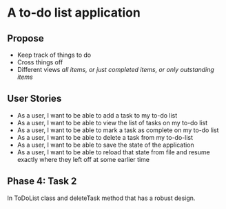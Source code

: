 # A to-do list application

## Propose

- Keep track of things to do
- Cross things off
- Different views *all items, or just completed items, or only outstanding items*

## User Stories

- As a user, I want to be able to add a task to my to-do list
- As a user, I want to be able to view the list of tasks on my to-do list
- As a user, I want to be able to mark a task as complete on my to-do list
- As a user, I want to be able to delete a task from my to-do-list
- As a user, I want to be able to save the state of the application
- As a user, I want to be able to reload that state from file and resume exactly where they left off at some earlier time

## Phase 4: Task 2
In ToDoList class and deleteTask method that has a robust design.

